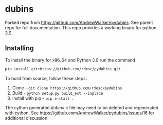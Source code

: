 # dubins

Forked repo from https://github.com/AndrewWalker/pydubins. See parent repo for full documentation. This repo provides a working binary for python 3.9.

## Installing

To install the binary for x86_64 and Python 3.9 run the command
`````bash
pip install git+https://github.com/rdesc/pydubins.git
`````

To build from source, follow these steps:
1. Clone - `git clone https://github.com/rdesc/pydubins`
2. Build - `python setup.py build_ext --inplace`
3. Install with pip - `pip install .`

The cython generated *dubins.c* file may need to be deleted and regenerated with cython. See https://github.com/AndrewWalker/pydubins/issues/16 for additional discussion.

